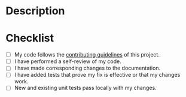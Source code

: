 # Description

<!-- Please include a summary of the change and which issue is fixed. Please also include relevant motivation and context. List any dependencies that are required for this change. -->

# Checklist

- [ ] My code follows the [contributing guidelines](https://github.com/edno/graphql-markdown/blob/main/CONTRIBUTING.md) of this project.
- [ ] I have performed a self-review of my code.
- [ ] I have made corresponding changes to the documentation.
- [ ] I have added tests that prove my fix is effective or that my changes work.
- [ ] New and existing unit tests pass locally with my changes.
